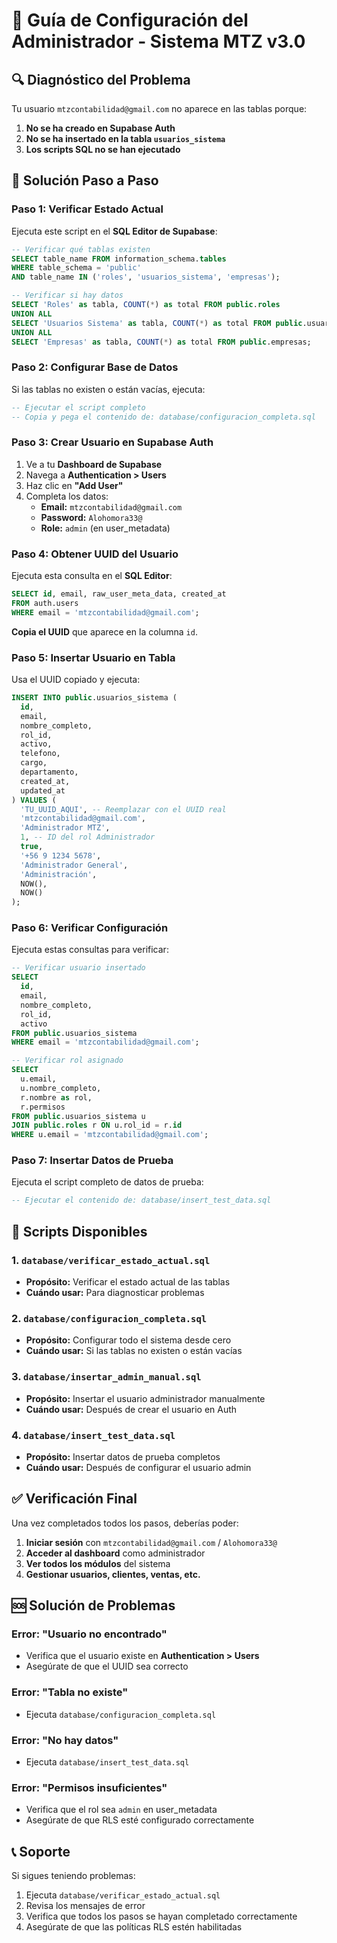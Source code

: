# 👑 Guía de Configuración del Administrador - Sistema MTZ v3.0

## 🔍 Diagnóstico del Problema

Tu usuario `mtzcontabilidad@gmail.com` no aparece en las tablas porque:

1. **No se ha creado en Supabase Auth**
2. **No se ha insertado en la tabla `usuarios_sistema`**
3. **Los scripts SQL no se han ejecutado**

## 🚀 Solución Paso a Paso

### Paso 1: Verificar Estado Actual

Ejecuta este script en el **SQL Editor de Supabase**:

```sql
-- Verificar qué tablas existen
SELECT table_name FROM information_schema.tables
WHERE table_schema = 'public'
AND table_name IN ('roles', 'usuarios_sistema', 'empresas');

-- Verificar si hay datos
SELECT 'Roles' as tabla, COUNT(*) as total FROM public.roles
UNION ALL
SELECT 'Usuarios Sistema' as tabla, COUNT(*) as total FROM public.usuarios_sistema
UNION ALL
SELECT 'Empresas' as tabla, COUNT(*) as total FROM public.empresas;
```

### Paso 2: Configurar Base de Datos

Si las tablas no existen o están vacías, ejecuta:

```sql
-- Ejecutar el script completo
-- Copia y pega el contenido de: database/configuracion_completa.sql
```

### Paso 3: Crear Usuario en Supabase Auth

1. Ve a tu **Dashboard de Supabase**
2. Navega a **Authentication > Users**
3. Haz clic en **"Add User"**
4. Completa los datos:
   - **Email:** `mtzcontabilidad@gmail.com`
   - **Password:** `Alohomora33@`
   - **Role:** `admin` (en user_metadata)

### Paso 4: Obtener UUID del Usuario

Ejecuta esta consulta en el **SQL Editor**:

```sql
SELECT id, email, raw_user_meta_data, created_at
FROM auth.users
WHERE email = 'mtzcontabilidad@gmail.com';
```

**Copia el UUID** que aparece en la columna `id`.

### Paso 5: Insertar Usuario en Tabla

Usa el UUID copiado y ejecuta:

```sql
INSERT INTO public.usuarios_sistema (
  id,
  email,
  nombre_completo,
  rol_id,
  activo,
  telefono,
  cargo,
  departamento,
  created_at,
  updated_at
) VALUES (
  'TU_UUID_AQUI', -- Reemplazar con el UUID real
  'mtzcontabilidad@gmail.com',
  'Administrador MTZ',
  1, -- ID del rol Administrador
  true,
  '+56 9 1234 5678',
  'Administrador General',
  'Administración',
  NOW(),
  NOW()
);
```

### Paso 6: Verificar Configuración

Ejecuta estas consultas para verificar:

```sql
-- Verificar usuario insertado
SELECT
  id,
  email,
  nombre_completo,
  rol_id,
  activo
FROM public.usuarios_sistema
WHERE email = 'mtzcontabilidad@gmail.com';

-- Verificar rol asignado
SELECT
  u.email,
  u.nombre_completo,
  r.nombre as rol,
  r.permisos
FROM public.usuarios_sistema u
JOIN public.roles r ON u.rol_id = r.id
WHERE u.email = 'mtzcontabilidad@gmail.com';
```

### Paso 7: Insertar Datos de Prueba

Ejecuta el script completo de datos de prueba:

```sql
-- Ejecutar el contenido de: database/insert_test_data.sql
```

## 🔧 Scripts Disponibles

### 1. `database/verificar_estado_actual.sql`

- **Propósito:** Verificar el estado actual de las tablas
- **Cuándo usar:** Para diagnosticar problemas

### 2. `database/configuracion_completa.sql`

- **Propósito:** Configurar todo el sistema desde cero
- **Cuándo usar:** Si las tablas no existen o están vacías

### 3. `database/insertar_admin_manual.sql`

- **Propósito:** Insertar el usuario administrador manualmente
- **Cuándo usar:** Después de crear el usuario en Auth

### 4. `database/insert_test_data.sql`

- **Propósito:** Insertar datos de prueba completos
- **Cuándo usar:** Después de configurar el usuario admin

## ✅ Verificación Final

Una vez completados todos los pasos, deberías poder:

1. **Iniciar sesión** con `mtzcontabilidad@gmail.com` / `Alohomora33@`
2. **Acceder al dashboard** como administrador
3. **Ver todos los módulos** del sistema
4. **Gestionar usuarios, clientes, ventas, etc.**

## 🆘 Solución de Problemas

### Error: "Usuario no encontrado"

- Verifica que el usuario existe en **Authentication > Users**
- Asegúrate de que el UUID sea correcto

### Error: "Tabla no existe"

- Ejecuta `database/configuracion_completa.sql`

### Error: "No hay datos"

- Ejecuta `database/insert_test_data.sql`

### Error: "Permisos insuficientes"

- Verifica que el rol sea `admin` en user_metadata
- Asegúrate de que RLS esté configurado correctamente

## 📞 Soporte

Si sigues teniendo problemas:

1. Ejecuta `database/verificar_estado_actual.sql`
2. Revisa los mensajes de error
3. Verifica que todos los pasos se hayan completado correctamente
4. Asegúrate de que las políticas RLS estén habilitadas
